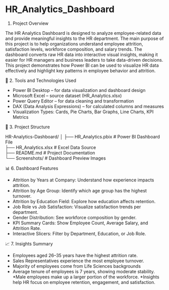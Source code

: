 # HR_Analytics_Dashboard


1. Project Overview

The HR Analytics Dashboard is designed to analyze employee-related data and provide meaningful insights to the HR department.
The main purpose of this project is to help organizations understand employee attrition, satisfaction levels, workforce composition, and salary trends.
The dashboard converts raw HR data into interactive visual insights, making it easier for HR managers and business leaders to take data-driven decisions.
This project demonstrates how Power BI can be used to visualize HR data effectively and highlight key patterns in employee behavior and attrition.

🧰 2. Tools and Technologies Used


* Power BI Desktop – for data visualization and dashboard design
* Microsoft Excel – source dataset (HR_Analytics.xlsx)
* Power Query Editor – for data cleaning and transformation
* DAX (Data Analysis Expressions) – for calculated columns and measures
* Visualization Types: Cards, Pie Charts, Bar Graphs, Line Charts, KPI Metrics

📁 3. Project Structure

HR-Analytics-Dashboard/
│
├── HR_Analytics.pbix            # Power BI Dashboard File  
├── HR_Analytics.xlsx            # Excel Data Source  
├── README.md                    # Project Documentation  
└── Screenshots/                 # Dashboard Preview Images


📊 6. Dashboard Features

* Attrition by Years at Company: Understand how experience impacts attrition.
* Attrition by Age Group: Identify which age group has the highest turnover.
* Attrition by Education Field: Explore how education affects retention.
* Job Role vs Job Satisfaction: Visualize satisfaction trends per department.
* Gender Distribution: See workforce composition by gender.
* KPI Summary Cards: Show Employee Count, Average Salary, and Attrition Rate.
* Interactive Slicers: Filter by Department, Education, or Job Role.


📈 7. Insights Summary

* Employees aged 26–35 years have the highest attrition rate.
* Sales Representatives experience the most employee turnover.
* Majority of employees come from Life Sciences backgrounds
* Average tenure of employees is 7 years, showing moderate stability.
*Male employees make up a larger portion of the workforce.
*Insights help HR focus on employee retention, engagement, and satisfaction.








